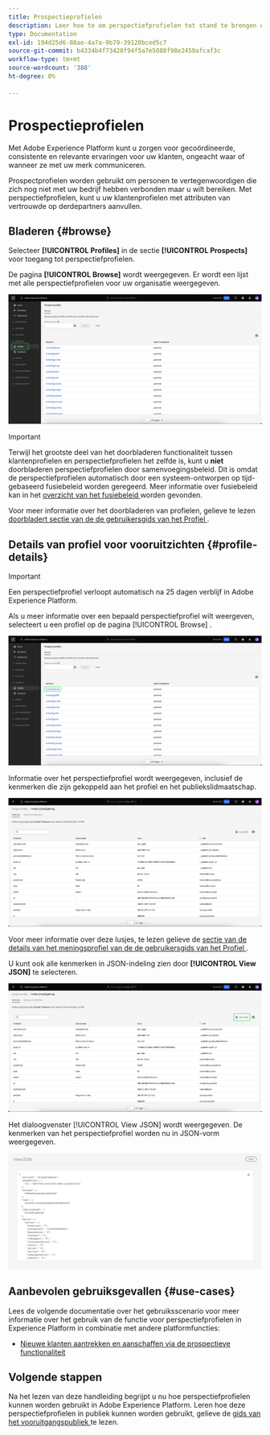 ```yaml
---
title: Prospectieprofielen
description: Leer hoe te om perspectiefprofielen tot stand te brengen en te gebruiken om informatie over onbekende klanten te verzamelen gebruikend derdeinformatie.
type: Documentation
exl-id: 194d25d6-88ae-4a7a-9b79-39120bced5c7
source-git-commit: b4334b4f73428f94f5a7e5088f98e2459afcaf3c
workflow-type: tm+mt
source-wordcount: '388'
ht-degree: 0%

---
```


# Prospectieprofielen

Met Adobe Experience Platform kunt u zorgen voor gecoördineerde, consistente en relevante ervaringen voor uw klanten, ongeacht waar of wanneer ze met uw merk communiceren.

Prospectprofielen worden gebruikt om personen te vertegenwoordigen die zich nog niet met uw bedrijf hebben verbonden maar u wilt bereiken. Met perspectiefprofielen, kunt u uw klantenprofielen met attributen van vertrouwde op derdepartners aanvullen.

## Bladeren {#browse}

Selecteer **[!UICONTROL Profiles]** in de sectie **[!UICONTROL Prospects]** voor toegang tot perspectiefprofielen.

De pagina **[!UICONTROL Browse]** wordt weergegeven. Er wordt een lijst met alle perspectiefprofielen voor uw organisatie weergegeven.

![ de [!UICONTROL Profiles] knoop wordt benadrukt, tonend de [!UICONTROL Browse] pagina voor perspectiefprofielen.](../images/prospect-profile/browse-profiles.png)

>[!IMPORTANT]
>
>Terwijl het grootste deel van het doorbladeren functionaliteit tussen klantenprofielen en perspectiefprofielen het zelfde is, kunt u **niet** doorbladeren perspectiefprofielen door samenvoegingsbeleid. Dit is omdat de perspectiefprofielen automatisch door een systeem-ontworpen op tijd-gebaseerd fusiebeleid worden geregeerd. Meer informatie over fusiebeleid kan in het [ overzicht van het fusiebeleid ](../merge-policies/overview.md) worden gevonden.

Voor meer informatie over het doorbladeren van profielen, gelieve te lezen [ doorbladert sectie van de de gebruikersgids van het Profiel ](./user-guide.md#browse-identity).

## Details van profiel voor vooruitzichten {#profile-details}

>[!IMPORTANT]
>
>Een perspectiefprofiel verloopt automatisch na 25 dagen verblijf in Adobe Experience Platform.

Als u meer informatie over een bepaald perspectiefprofiel wilt weergeven, selecteert u een profiel op de pagina [!UICONTROL Browse] .

![ het perspectiefprofiel van A wordt benadrukt op doorbladert pagina.](../images/prospect-profile/select-specific-profile.png)

Informatie over het perspectiefprofiel wordt weergegeven, inclusief de kenmerken die zijn gekoppeld aan het profiel en het publiekslidmaatschap.

![ de detailpagina van het vooruitgangsprofiel wordt getoond.](../images/prospect-profile/profile-details.png)

Voor meer informatie over deze lusjes, te lezen gelieve de [ sectie van de details van het meningsprofiel van de de gebruikersgids van het Profiel ](./user-guide.md#profile-detail).

U kunt ook alle kenmerken in JSON-indeling zien door **[!UICONTROL View JSON]** te selecteren.

![ de [!UICONTROL View JSON] knoop wordt benadrukt op de pagina van de detailgegevens van het vooruitgangsprofiel.](../images/prospect-profile/profile-select-view-json.png)

Het dialoogvenster [!UICONTROL View JSON] wordt weergegeven. De kenmerken van het perspectiefprofiel worden nu in JSON-vorm weergegeven.

![ de attributen van het perspectiefprofiel worden getoond in vorm JSON.](../images/prospect-profile/profile-view-json.png)

## Aanbevolen gebruiksgevallen {#use-cases}

Lees de volgende documentatie over het gebruiksscenario voor meer informatie over het gebruik van de functie voor perspectiefprofielen in Experience Platform in combinatie met andere platformfuncties:

- [Nieuwe klanten aantrekken en aanschaffen via de prospectieve functionaliteit](../../rtcdp/partner-data/prospecting.md)

## Volgende stappen

Na het lezen van deze handleiding begrijpt u nu hoe perspectiefprofielen kunnen worden gebruikt in Adobe Experience Platform. Leren hoe deze perspectiefprofielen in publiek kunnen worden gebruikt, gelieve de [ gids van het vooruitgangspubliek ](../../segmentation/ui/prospect-audience.md) te lezen.
